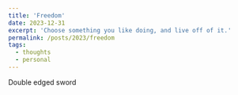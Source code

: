 ```yaml
---
title: 'Freedom'
date: 2023-12-31
excerpt: 'Choose something you like doing, and live off of it.'
permalink: /posts/2023/freedom
tags:
  - thoughts
  - personal
---
```


Double edged sword
